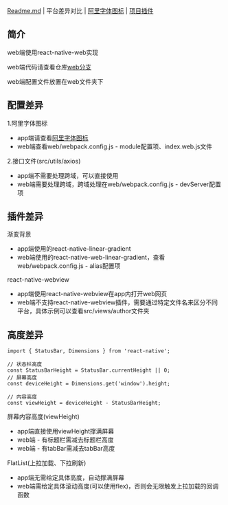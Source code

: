 [Readme.md](../README.md) | 平台差异对比 | [阿里字体图标](./iconfont.md) | [项目插件](./plugin.md)

## 简介

web端使用react-native-web实现

web端代码请查看仓库[web分支](https://github.com/xlz122/react-native-movie/tree/web)

web端配置文件放置在web文件夹下

## 配置差异

1.阿里字体图标
* app端请查看[阿里字体图标](./iconfont.md)
* web端查看web/webpack.config.js - module配置项、index.web.js文件

2.接口文件(src/utils/axios)

* app端不需要处理跨域，可以直接使用
* web端需要处理跨域，跨域处理在web/webpack.config.js - devServer配置项

## 插件差异

渐变背景

* app端使用的react-native-linear-gradient
* web端使用的react-native-web-linear-gradient，查看web/webpack.config.js - alias配置项

react-native-webview

* app端使用react-native-webview在app内打开web网页
* web端不支持react-native-webview插件，需要通过特定文件名来区分不同平台，具体示例可以查看src/views/author文件夹

## 高度差异

```
import { StatusBar, Dimensions } from 'react-native';

// 状态栏高度
const StatusBarHeight = StatusBar.currentHeight || 0;
// 屏幕高度
const deviceHeight = Dimensions.get('window').height;

// 内容高度
const viewHeight = deviceHeight - StatusBarHeight;
```

屏幕内容高度(viewHeight)

* app端直接使用viewHeight撑满屏幕
* web端 - 有标题栏需减去标题栏高度
* web端 - 有tabBar需减去tabBar高度

FlatList(上拉加载、下拉刷新)

* app端无需给定具体高度，自动撑满屏幕
* web端需给定具体滚动高度(可以使用flex)，否则会无限触发上拉加载的回调函数
